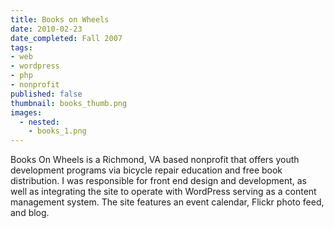 ```yaml
---
title: Books on Wheels
date: 2010-02-23
date_completed: Fall 2007
tags:
- web
- wordpress
- php
- nonprofit
published: false
thumbnail: books_thumb.png
images:
  - nested:
    - books_1.png
---
```


Books On Wheels is a Richmond, VA based nonprofit that offers youth development programs via bicycle repair education and free book distribution. I was responsible for front end design and development, as well as integrating the site to operate with WordPress serving as a content management system. The site features an event calendar, Flickr photo feed, and blog.
